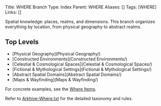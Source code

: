 Title: WHERE Branch
Type: Index
Parent: WHERE
Aliases: []
Tags: [WHERE]
Links: []

Spatial knowledge: places, realms, and dimensions. This branch organizes everything by location, from physical geography to abstract realms.

## Top Levels
- [Physical Geography](Physical Geography/)
- [Constructed Environments](Constructed Environments/)
- [Celestial & Cosmological Spaces](Celestial & Cosmological Spaces/)
- [Fictional & Mythological Settings](Fictional & Mythological Settings/)
- [Abstract Spatial Domains](Abstract Spatial Domains/)
- [Maps & Wayfinding](Maps & Wayfinding/)

For concrete examples, see the [Where Items](../Items/Where/).

Refer to [Arkhive-Where.txt](Arkhive-Where.txt) for the detailed taxonomy and rules.
